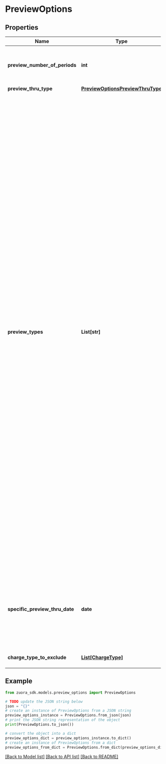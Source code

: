 # PreviewOptions


## Properties

Name | Type | Description | Notes
------------ | ------------- | ------------- | -------------
**preview_number_of_periods** | **int** | The number of periods to preview when the value of the &#x60;previewThroughType&#x60; field is set to &#x60;NumberOfPeriods&#x60;.  | [optional] 
**preview_thru_type** | [**PreviewOptionsPreviewThruType**](PreviewOptionsPreviewThruType.md) |  | [optional] 
**preview_types** | **List[str]** | One or more types of the preview. It can include:  * ChargeMetrics: charge level metrics will be returned in the response, including: &#x60;cmrr&#x60;, &#x60;tcv&#x60;, &#x60;tcb&#x60;, and &#x60;tax&#x60;. * BillingDocs: &#x60;invoices&#x60; and &#x60;creditMemos&#x60; will be returned in the response. Note &#x60;creditMemos&#x60; is only available if the Invoice Settlement feature is enabled. * OrderDeltaMetrics: order delta metrics will be returned in the response, including: &#x60;orderDeltaMrr&#x60;, &#x60;orderDeltaTcb&#x60; and  &#x60;orderDeltaTcv&#x60;. * OrderMetrics: order metrics will be returned in the response, including: &#x60;quantity&#x60;, &#x60;mrr&#x60;, &#x60;tcb&#x60;, &#x60;tcv&#x60;, and &#x60;elp&#x60;. **Note:** As of Zuora Billing Release 306, Zuora has upgraded the methodologies for calculating metrics in [Orders](https://knowledgecenter.zuora.com/Billing/Subscriptions/Orders). The new methodologies are reflected in the OrderDeltaMetrics. It is recommended that all customers use the [Order Delta Metrics](https://knowledgecenter.zuora.com/Billing/Subscriptions/Orders/Order_Delta_Metrics/AA_Overview_of_Order_Delta_Metrics). If you are an existing [Order Metrics](https://knowledgecenter.zuora.com/Billing/Subscriptions/Orders/AA_Overview_of_Orders/Key_Metrics_for_Orders) customer and want to migrate to Order Delta Metrics, submit a request at [Zuora Global Support](https://support.zuora.com/). Whereas new customers, and existing customers not currently on [Order Metrics](https://knowledgecenter.zuora.com/Billing/Subscriptions/Orders/AA_Overview_of_Orders/Key_Metrics_for_Orders), will no longer have access to Order Metrics, existing customers currently using Order Metrics will continue to be supported. * RampMetrics: ramp metrics will be returned in the response, including: &#x60;quantity&#x60;, &#x60;mrr&#x60;, &#x60;tcb&#x60;, &#x60;tcv&#x60; metrics for each charge and each ramp interval. * RampDeltaMetrics: ramp metrics changes will be returned in the response, including: &#x60;deltaQuantity&#x60;, &#x60;deltaMrr&#x60;, &#x60;deltaTcb&#x60;, &#x60;deltaTcv&#x60; metrics for each charge and each ramp interval.  | [optional] 
**specific_preview_thru_date** | **date** | The end date of the order preview. You can preview the invoice charges through the preview through date. (Invoice preview only)   **Note:** This field is only applicable if the &#39;previewThruType&#39; field is set to &#39;SpecificDate&#39;.  | [optional] 
**charge_type_to_exclude** | [**List[ChargeType]**](ChargeType.md) | The charge types to exclude from the forecast run. | [optional] 

## Example

```python
from zuora_sdk.models.preview_options import PreviewOptions

# TODO update the JSON string below
json = "{}"
# create an instance of PreviewOptions from a JSON string
preview_options_instance = PreviewOptions.from_json(json)
# print the JSON string representation of the object
print(PreviewOptions.to_json())

# convert the object into a dict
preview_options_dict = preview_options_instance.to_dict()
# create an instance of PreviewOptions from a dict
preview_options_from_dict = PreviewOptions.from_dict(preview_options_dict)
```
[[Back to Model list]](../README.md#documentation-for-models) [[Back to API list]](../README.md#documentation-for-api-endpoints) [[Back to README]](../README.md)


